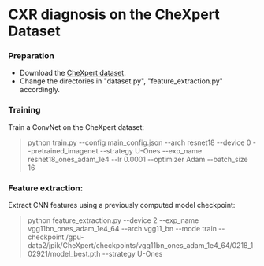 # CXR diagnosis on the CheXpert Dataset

### Preparation

* Download the [CheXpert dataset](https://stanfordmlgroup.github.io/competitions/chexpert/).
* Change the directories in "dataset.py",  "feature_extraction.py" accordingly.

### Training

Train a ConvNet on the CheXpert dataset:

> python train.py --config main_config.json --arch resnet18 --device 0 --pretrained_imagenet --strategy U-Ones --exp_name resnet18_ones_adam_1e4 --lr 0.0001 --optimizer Adam --batch_size 16

### Feature extraction:

Extract CNN features using a previously computed model checkpoint:

> python feature_extraction.py --device 2 --exp_name vgg11bn_ones_adam_1e4_64 --arch vgg11_bn --mode train --checkpoint /gpu-data2/jpik/CheXpert/checkpoints/vgg11bn_ones_adam_1e4_64/0218_102921/model_best.pth --strategy U-Ones
